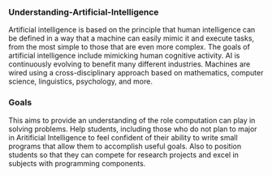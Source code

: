 ### Understanding-Artificial-Intelligence

Artificial intelligence is based on the principle that human intelligence can be defined in a way that a machine can easily mimic it and execute tasks, from the most simple to those that are even more complex.
The goals of artificial intelligence include mimicking human cognitive activity.
AI is continuously evolving to benefit many different industries. Machines are wired using a cross-disciplinary approach based on mathematics, computer science, linguistics, psychology, and more.

### Goals

This aims to provide an understanding of the role computation can play in solving problems. Help students, including those who do not plan to major in Aritificial Intelligence to feel confident of their ability to write small programs that allow them to accomplish useful goals. Also to position students so that they can compete for research projects and excel in subjects with programming components.
